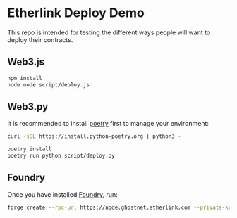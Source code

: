 # Etherlink Deploy Demo

This repo is intended for testing the different ways people will want to deploy their contracts.

## Web3.js

```bash
npm install
node node script/deploy.js
```

## Web3.py

It is recommended to install [poetry](https://python-poetry.org/docs/) first to manage your environment:

```bash
curl -sSL https://install.python-poetry.org | python3 -
```

```bash
poetry install
poetry run python script/deploy.py
```

## Foundry

Once you have installed [Foundry](https://book.getfoundry.sh/getting-started/installation), run:

```bash
forge create --rpc-url https://node.ghostnet.etherlink.com --private-key <YOUR_KEY> src/Counter.sol:Counter --legacy
```
